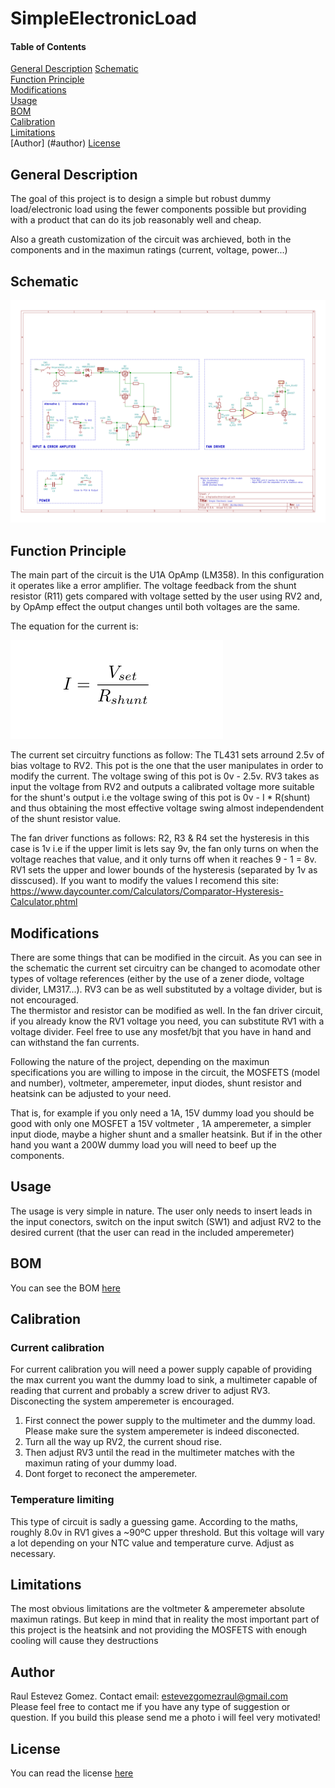 
# SimpleElectronicLoad 

#### Table of Contents 
[General Description](#general-description)
[Schematic](#schematic)  
[Function Principle](#function-principle)  
[Modifications](#modifications)  
[Usage](#usage)  
[BOM](#bom)  
[Calibration](#calibration)  
[Limitations](#limitations)  
[Author] (#author)
[License](#license)  

## General Description

The goal of this project is to design a simple but robust dummy load/electronic load using the fewer components 
possible but providing with a product that can do its job reasonably well and cheap.

Also a greath customization of the circuit was archieved, both in the components and in 
the maximun ratings (current, voltage, power...)
## Schematic 

![circuit schematic](/schematic/schematic.png "Circuit schematic")

## Function Principle

The main part of the circuit is the U1A OpAmp (LM358). In this configuration it operates like a error amplifier. 
The voltage feedback from the shunt resistor (R11) gets compared with voltage setted by the user using RV2 and, 
by OpAmp effect the output changes until both voltages are the same.    

The equation for the current is: 

![current equation](/img/current_equation.png "Current Equation")    

The current set circuitry functions as follow: The TL431 sets arround 2.5v of bias voltage to RV2. This pot is the
one that the user manipulates in order to modify the current. The voltage swing of this pot is 0v - 2.5v.
RV3 takes as input the voltage from RV2 and outputs a calibrated voltage more suitable for the shunt's output 
i.e the voltage swing of this pot is 0v -  I * R(shunt) and thus obtaining the most effective voltage swing almost
independendent of the shunt resistor value.

The fan driver functions as follows: R2, R3 & R4 set the hysteresis  in this case is 1v i.e if the upper limit 
is lets say 9v, the fan only turns on when the voltage reaches that value, and it only turns off when it reaches 
9 - 1 = 8v. RV1 sets the upper and lower bounds of the hysteresis (separated by 1v as disscused). If you want to 
modify the values I recomend this site: https://www.daycounter.com/Calculators/Comparator-Hysteresis-Calculator.phtml

## Modifications

There are some things that can be modified in the circuit. As you can see in the schematic the current set 
circuitry can be changed to acomodate other types of voltage references (either by the use of a zener diode,
voltage divider, LM317...). RV3 can be as well substituted by a voltage divider, but is not encouraged.  
The thermistor and resistor can be modified as well.
In the fan driver circuit, if you already know the RV1 voltage you need, you can substitute RV1 with a voltage 
divider. Feel free to use any mosfet/bjt that you have in hand and can withstand the fan currents.  

Following the nature of the project, depending on the maximun specifications you are willing to impose in the 
circuit, the MOSFETS (model and number), voltmeter, amperemeter, input diodes, shunt resistor and heatsink can 
be adjusted to your need.  

That is, for example if you only need a 1A, 15V dummy load you should be good with only one MOSFET a 15V voltmeter
, 1A amperemeter, a simpler input diode, maybe a higher shunt and a smaller heatsink. But if in the other hand 
you want a 200W dummy load you will need to beef up the components.

## Usage 

The usage is very simple in nature. The user only needs to insert leads in the input conectors, switch on the 
input switch (SW1) and adjust RV2 to the desired current (that the user can read in the included amperemeter)


## BOM

You can see the BOM [here](schematic/bom.txt)

## Calibration

### Current calibration
For current calibration you will need a power supply capable of providing the max current you want the dummy load
to sink, a multimeter capable of reading that current and probably a screw driver to adjust RV3. Disconecting the 
system amperemeter is encouraged.  
    
1. First connect the power supply to the multimeter and the dummy load. Please make sure the system amperemeter
is indeed disconected.
2. Turn all the way up RV2, the current shoud rise.
3. Then adjust RV3 until the read in the multimeter matches with the maximun rating of your dummy load.
4. Dont forget to reconect the amperemeter.

### Temperature limiting

This type of circuit is sadly a guessing game. According to the maths, roughly 
8.0v in RV1 gives a ~90ºC upper threshold. But this voltage will vary a lot depending on your NTC value and 
temperature curve. Adjust as necessary.

## Limitations

The most obvious limitations are the voltmeter & amperemeter absolute maximun ratings. But keep in mind that in 
reality the most important part of this project is the heatsink and not providing the MOSFETS with enough
cooling will cause they destructions

## Author 
Raul Estevez Gomez. Contact email: estevezgomezraul@gmail.com  
Please feel free to contact me if you have any type of suggestion or question. If you build this please send me a 
photo i will feel very motivated!

## License
You can read the license [here](LICENSE)
